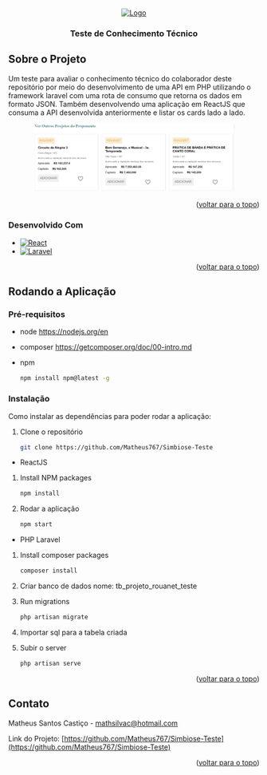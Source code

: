 <a name="readme-top"></a>

<!-- PROJECT SHIELDS -->
<!--
*** I'm using markdown "reference style" links for readability.
*** Reference links are enclosed in brackets [ ] instead of parentheses ( ).
*** See the bottom of this document for the declaration of the reference variables
*** for contributors-url, forks-url, etc. This is an optional, concise syntax you may use.
*** https://www.markdownguide.org/basic-syntax/#reference-style-links
-->
<!-- PROJECT LOGO -->
<br />
<div align="center">
  <a href="https://github.com/othneildrew/Best-README-Template">
    <img src="https://simbiose.social/static/media/logo-simbiose-12-01-png.db575373.png" alt="Logo" width="20%" height="10%">
  </a>

  <h3 align="center">Teste de Conhecimento Técnico</h3>
</div>

<!-- ABOUT THE PROJECT -->
## Sobre o Projeto

Um teste para avaliar o conhecimento técnico do colaborador deste repositório por meio do desenvolvimento de uma API em PHP utilizando o framework laravel com uma rota de consumo que retorna os dados em formato JSON. Também desenvolvendo uma aplicação em ReactJS que consuma a API desenvolvida anteriormente e listar os cards lado a lado.

<div align="center">
<img src='./Projeto.jpg' alt="Projeto" width="80%" height="40%">
</div>

<p align="right">(<a href="#readme-top">voltar para o topo</a>)</p>



### Desenvolvido Com

* [![React][React.js]][React-url]
* [![Laravel][Laravel.com]][Laravel-url]

<p align="right">(<a href="#readme-top">voltar para o topo</a>)</p>



<!-- GETTING STARTED -->
## Rodando a Aplicação

### Pré-requisitos

* node
https://nodejs.org/en

* composer
https://getcomposer.org/doc/00-intro.md

* npm
  ```sh
  npm install npm@latest -g
  ```

### Instalação

Como instalar as dependências para poder rodar a aplicação:

1. Clone o repositório
   ```sh
   git clone https://github.com/Matheus767/Simbiose-Teste
   ```

* ReactJS

1. Install NPM packages
   ```sh
   npm install
   ```
2. Rodar a aplicação
   ```sh
   npm start
   ```

* PHP Laravel

1. Install composer packages
   ```sh
   composer install
   ```

2. Criar banco de dados
nome: tb_projeto_rouanet_teste

3. Run migrations
   ```sh
   php artisan migrate
   ```

4. Importar sql para a tabela criada

5. Subir o server
   ```sh
   php artisan serve
   ```

<p align="right">(<a href="#readme-top">voltar para o topo</a>)</p>

<!-- CONTACT -->
## Contato

Matheus Santos Castiço - mathsilvac@hotmail.com

Link do Projeto: [https://github.com/Matheus767/Simbiose-Teste](https://github.com/Matheus767/Simbiose-Teste)

<p align="right">(<a href="#readme-top">voltar para o topo</a>)</p>

[React.js]: https://img.shields.io/badge/React-20232A?style=for-the-badge&logo=react&logoColor=61DAFB
[React-url]: https://reactjs.org/
[Laravel.com]: https://img.shields.io/badge/Laravel-FF2D20?style=for-the-badge&logo=laravel&logoColor=white
[Laravel-url]: https://laravel.com

